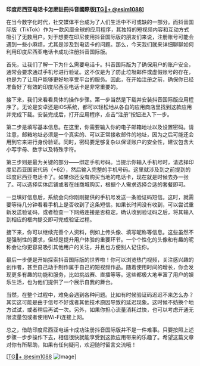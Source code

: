 **印度尼西亚电话卡怎麽註冊抖音國際版[[TG💪+ @esim1088](https://t.me/s/esim1088)]**

在当今数字化时代，社交媒体平台成为了人们生活中不可或缺的一部分。而抖音国际版（TikTok）作为一款风靡全球的应用程序，其独特的短视频内容和互动方式吸引了无数用户。对于想要在印尼使用抖音国际版的朋友们来说，注册账号可能会遇到一些小麻烦，尤其是涉及到电话卡的问题。那么，今天我们就来详细聊聊如何利用印度尼西亚电话卡成功注册抖音国际版。

首先，让我们了解一下为什么需要电话卡。抖音国际版为了确保用户的账户安全，通常会要求通过手机号进行验证。这不仅是为了防止垃圾邮件或虚假账号的存在，也是为了让用户能够更好地享受平台的服务。因此，在开始注册之前，确保你已经准备好了有效的印度尼西亚电话卡是非常重要的。

接下来，我们来看看具体的操作步骤。第一步当然是下载并安装抖音国际版应用程序了。无论是安卓还是iOS系统，都可以轻松地从各自的应用商店里找到这款应用并完成下载。安装完成后，打开应用程序，点击“注册”按钮进入下一步。

第二步是填写基本信息。在这里，你需要输入你的电子邮箱地址以及设置密码。请注意，邮箱地址必须是一个真实的、可以正常接收邮件的地址，因为之后可能还会用到它来进行身份验证。同时，密码要足够复杂以保证账户的安全性，建议包含大小写字母、数字以及特殊字符。

第三步则是最为关键的部分——绑定手机号码。当提示你输入手机号时，请选择印度尼西亚国家代码（+62），然后输入完整的手机号码。这里就涉及到之前提到的印度尼西亚电话卡了。如果你还没有购买当地的电话卡，现在就是时候去办一张了。可以选择实体店铺或者在线商城购买，根据个人需求选择合适的套餐即可。

一旦填好信息后，系统会向你刚刚提供的手机号发送一条验证码短信。这时，就需要等待几分钟看看手机上是否收到了这条短信。如果长时间没有收到，可以尝试重新发送验证码，或者检查一下网络连接是否稳定。确认收到验证码之后，将其输入到相应的框内提交即可完成验证过程。

接下来，你可以继续完善个人资料，例如上传头像、填写昵称等信息。这些虽然不是强制性的要求，但却是提升用户体验的重要环节。一个个性化的头像和有趣的昵称会让你更容易吸引其他用户的关注，并且也方便别人记住你。

最后一步便是开始探索抖音国际版的世界啦！你可以浏览热门视频，关注感兴趣的创作者，甚至自己动手制作属于自己的短视频作品。随着使用时间的增长，你会发现更多有趣的功能和服务，比如挑战赛、直播等等。这些都极大地丰富了用户的娱乐生活，也为他们提供了一个展示自我的舞台。

当然，在整个过程中，难免会遇到各种问题。比如有时候验证码迟迟不来怎么办？其实这可能是由于信号不好或者其他技术原因导致的延迟现象。这时候不妨换个地方试试，或者稍后再试一次。另外，如果你担心流量消耗过快，也可以考虑开通无限流量包或者使用Wi-Fi连接上网。

总之，借助印度尼西亚电话卡成功注册抖音国际版并不是一件难事。只要按照上述步骤一步步操作下去，相信很快就能享受到这款应用带来的乐趣了。希望这篇文章对你有所帮助，如果有任何疑问，欢迎随时留言交流哦！

[[TG💪+ @esim1088](https://t.me/s/esim1088) ![Image](https://i.postimg.cc/4NQfJmqS/Snipaste-2025-05-13-00-14-12.png)]